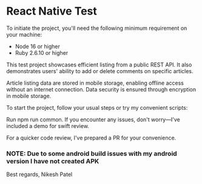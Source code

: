 # React Native Test

To initiate the project, you'll need the following minimum requirement on your machine:

- Node 16 or higher
- Ruby 2.6.10 or higher

This test project showcases efficient listing from a public REST API. It also demonstrates users' ability to add or delete comments on specific articles.

Article listing data are stored in mobile storage, enabling offline access without an internet connection. Data security is ensured through encryption in mobile storage.

To start the project, follow your usual steps or try my convenient scripts:

Run npm run common. If you encounter any issues, don't worry—I've included a demo for swift review.

For a quicker code review, I've prepared a PR for your convenience.

### NOTE: Due to some android build issues with my android version I have not created APK

Best regards,
Nikesh Patel
